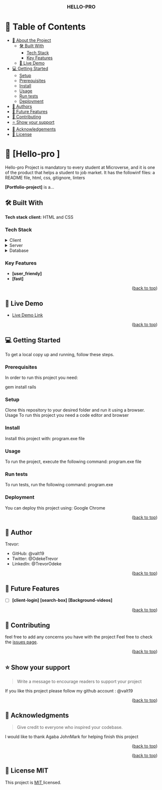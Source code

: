 <a name="readme-top"></a>

<div align="center">
  <h3><b>HELLO-PRO</b></h3>

</div>



# 📗 Table of Contents

- [📖 About the Project](#about-project)
  - [🛠 Built With](#built-with)
    - [Tech Stack](#tech-stack)
    - [Key Features](#key-features)
  - [🚀 Live Demo](#live-demo)
- [💻 Getting Started](#getting-started)
  - [Setup](#setup)
  - [Prerequisites](#prerequisites)
  - [Install](#install)
  - [Usage](#usage)
  - [Run tests](#run-tests)
  - [Deployment](#triangular_flag_on_post-deployment)
- [👥 Authors](#authors)
- [🔭 Future Features](#future-features)
- [🤝 Contributing](#contributing)
- [⭐️ Show your support](#support)
- [🙏 Acknowledgements](#acknowledgements)
- [📝 License](#license)

# 📖 [Hello-pro ] <a name="Hello-pro "></a>

Hello-pro Project is mandatory to every student at Microverse, and it is one of the product that helps a student to job market. It has the followinf files: a README file, html, css, gitignore, linters

**[Portfolio-project]** is a...

## 🛠 Built With <a name="built-with"></a>
**Tech stack**
**client:**
  HTML and CSS
### Tech Stack <a name="tech-stack"></a>
<details>
  <summary>Client</summary>
  <ul>
    <li><a href="https://reactjs.org/">React.js</a></li>
  </ul>
</details>

<details>
  <summary>Server</summary>
  <ul>
    <li><a href="https://expressjs.com/">Express.js</a></li>
  </ul>
</details>

<details>
<summary>Database</summary>
  <ul>
    <li><a href="https://www.postgresql.org/">PostgreSQL</a></li>
  </ul>
</details>

### Key Features <a name="key-features"></a>

- **[user_friendy]**
- **[fast]**

<p align="right">(<a href="#readme-top">back to top</a>)</p>

## 🚀 Live Demo <a name="live-demo"></a>

- [Live Demo Link](https://yourdeployedapplicationlink.com)

<p align="right">(<a href="#readme-top">back to top</a>)</p>

## 💻 Getting Started <a name="getting-started"></a>

To get a local copy up and running, follow these steps.

### Prerequisites

In order to run this project you need:

gem install rails

### Setup

Clone this repository to your desired folder and run it using a browser. Usage To run this project you need a code editor and browser
### Install

Install this project with: program.exe file



### Usage

To run the project, execute the following command: program.exe file



### Run tests

To run tests, run the following command: program.exe

### Deployment

You can deploy this project using: Google Chrome

<p align="right">(<a href="#readme-top">back to top</a>)</p>


## 👥 Author <a name="authors"></a>
Trevor:
- GitHub: @valt19
- Twitter: @OdekeTrevor
- LinkedIn: @TrevorOdeke



<p align="right">(<a href="#readme-top">back to top</a>)</p>


## 🔭 Future Features <a name="future-features"></a>


- [ ] **[client-login]**
**[search-box]**
**[Background-videos]**


<p align="right">(<a href="#readme-top">back to top</a>)</p>

## 🤝 Contributing <a name="contributing"></a>

feel free to add any concerns you have with the project
Feel free to check the [issues page](../../issues/).

<p align="right">(<a href="#readme-top">back to top</a>)</p>

## ⭐️ Show your support <a name="support"></a>

> Write a message to encourage readers to support your project

If you like this project please follow my github account : @valt19

<p align="right">(<a href="#readme-top">back to top</a>)</p>


## 🙏 Acknowledgments <a name="acknowledgements"></a>

> Give credit to everyone who inspired your codebase.

I would like to thank Agaba JohnMark for helping finish this project

<p align="right">(<a href="#readme-top">back to top</a>)</p>


<p align="right">(<a href="#readme-top">back to top</a>)</p>


## 📝 License <a name="MIT"> MIT</a>


This project is [ MIT ]( ./MIT.md ) licensed.

